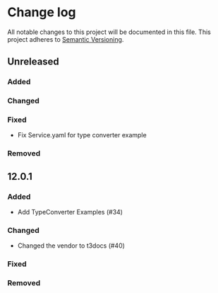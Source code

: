 # Change log

All notable changes to this project will be documented in this file.
This project adheres to [Semantic Versioning](https://semver.org/).


## Unreleased

### Added

### Changed

### Fixed
- Fix Service.yaml for type converter example

### Removed

## 12.0.1

### Added
- Add TypeConverter Examples (#34)

### Changed
- Changed the vendor to t3docs (#40)

### Fixed

### Removed
